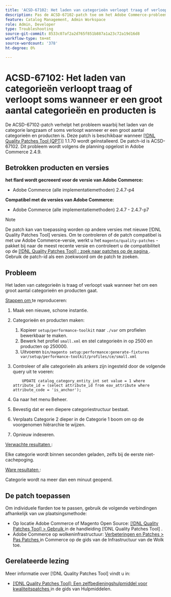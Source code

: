 ```yaml
---
title: 'ACSD-67102: Het laden van categorieën verloopt traag of verloopt soms wanneer er een groot aantal categorieën en producten is'
description: Pas de ACSD-67102-patch toe om het Adobe Commerce-probleem op te lossen, waarbij het laden van de categorie traag verloopt of vaak wordt onderbroken wanneer er een groot aantal categorieën en producten zijn.
feature: Catalog Management, Admin Workspace
role: Admin, Developer
type: Troubleshooting
source-git-commit: 8533c07af2a2d765f851b887a1a23c72a19d16d8
workflow-type: tm+mt
source-wordcount: '378'
ht-degree: 0%

---
```



# ACSD-67102: Het laden van categorieën verloopt traag of verloopt soms wanneer er een groot aantal categorieën en producten is

De ACSD-67102-patch verhelpt het probleem waarbij het laden van de categorie langzaam of soms verloopt wanneer er een groot aantal categorieën en producten is. Deze patch is beschikbaar wanneer [[!DNL Quality Patches Tool (QPT)]](/help/tools/quality-patches-tool/quality-patches-tool-to-self-serve-quality-patches.md) 1.1.70 wordt geïnstalleerd. De patch-id is ACSD-67102. Dit probleem wordt volgens de planning opgelost in Adobe Commerce 2.4.9.

## Betrokken producten en versies

**het flard wordt gecreeerd voor de versie van Adobe Commerce:**

* Adobe Commerce (alle implementatiemethoden) 2.4.7-p4

**Compatibel met de versies van Adobe Commerce:**

* Adobe Commerce (alle implementatiemethoden) 2.4.7 - 2.4.7-p7

>[!NOTE]
>
>De patch kan van toepassing worden op andere versies met nieuwe [!DNL Quality Patches Tool] versies. Om te controleren of de patch compatibel is met uw Adobe Commerce-versie, werkt u het `magento/quality-patches` -pakket bij naar de meest recente versie en controleert u de compatibiliteit op de [[!DNL Quality Patches Tool] : zoek naar patches op de pagina ](https://experienceleague.adobe.com/tools/commerce-quality-patches/index.html) . Gebruik de patch-id als een zoekwoord om de patch te zoeken.

## Probleem

Het laden van categorieën is traag of verloopt vaak wanneer het om een groot aantal categorieën en producten gaat.

<u> Stappen om </u> te reproduceren:

1. Maak een nieuwe, schone instantie.
1. Categorieën en producten maken:
   1. Kopieer `setup/performance-toolkit` naar `./var` om profielen bewerkbaar te maken.
   1. Bewerk het profiel `small.xml` en stel categorieën in op 2500 en producten op 250000.
   1. Uitvoeren `bin/magento setup:performance:generate-fixtures var/setup/performance-toolkit/profiles/ce/small.xml`
1. Controleer of alle categorieën als ankers zijn ingesteld door de volgende query uit te voeren:

   ```
       UPDATE catalog_category_entity_int set value = 1 where attribute_id = (select attribute_id from eav_attribute where attribute_code = 'is_anchor'); 
   ```

1. Ga naar het menu Beheer.
1. Bevestig dat er een diepere categoriestructuur bestaat.
1. Verplaats Categorie 2 dieper in de Categorie 1 boom om op de voorgenomen hiërarchie te wijzen.
1. Opnieuw indexeren.

<u> Verwachte resultaten </u>:

Elke categorie wordt binnen seconden geladen, zelfs bij de eerste niet-cachepoging.

<u> Ware resultaten </u>:

Categorie wordt na meer dan een minuut geopend.

## De patch toepassen

Om individuele flarden toe te passen, gebruik de volgende verbindingen afhankelijk van uw plaatsingsmethode:

* Op locatie Adobe Commerce of Magento Open Source: [[!DNL Quality Patches Tool] > Gebruik ](/help/tools/quality-patches-tool/usage.md) in de handleiding [!DNL Quality Patches Tool] .
* Adobe Commerce op wolkeninfrastructuur: [ Verbeteringen en Patches > Pas Patches ](https://experienceleague.adobe.com/docs/commerce-cloud-service/user-guide/develop/upgrade/apply-patches.html) in Commerce op de gids van de Infrastructuur van de Wolk toe.

## Gerelateerde lezing

Meer informatie over [!DNL Quality Patches Tool] vindt u in:

* [[!DNL Quality Patches Tool]: Een zelfbedieningshulpmiddel voor kwaliteitspatches ](/help/tools/quality-patches-tool/quality-patches-tool-to-self-serve-quality-patches.md) in de gids van Hulpmiddelen.
